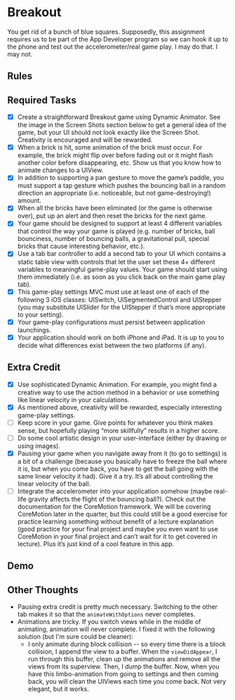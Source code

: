 # Breakout
You get rid of a bunch of blue squares.  Supposedly, this assignment requires us to be part of the App Developer program so we can hook it up to the phone and test out the accelerometer/real game play.  I may do that.  I may not.

## Rules

## Required Tasks
- [x] Create a straightforward Breakout game using Dynamic Animator. See the image in the Screen Shots section below to get a general idea of the game, but your UI should not look exactly like the Screen Shot. Creativity is encouraged and will be rewarded.
- [x] When a brick is hit, some animation of the brick must occur. For example, the brick might flip over before fading out or it might flash another color before disappearing, etc. Show us that you know how to animate changes to a UIView.
- [x] In addition to supporting a pan gesture to move the game’s paddle, you must support a tap gesture which pushes the bouncing ball in a random direction an appropriate (i.e. noticeable, but not game-destroying!) amount.
- [x] When all the bricks have been eliminated (or the game is otherwise over), put up an alert and then reset the bricks for the next game.
- [x] Your game should be designed to support at least 4 different variables that control the way your game is played (e.g. number of bricks, ball bounciness, number of bouncing balls, a gravitational pull, special bricks that cause interesting behavior, etc.).
- [x] Use a tab bar controller to add a second tab to your UI which contains a static table view with controls that let the user set these 4+ different variables to meaningful game-play values. Your game should start using them immediately (i.e. as soon as you click back on the main game play tab).
- [x] This game-play settings MVC must use at least one of each of the following 3 iOS classes: UISwitch, UISegmentedControl and UIStepper (you may substitute UISlider for the UIStepper if that’s more appropriate to your setting).
- [x] Your game-play configurations must persist between application launchings.
- [x] Your application should work on both iPhone and iPad. It is up to you to decide what
differences exist between the two platforms (if any). 

## Extra Credit
- [x] Use sophisticated Dynamic Animation. For example, you might find a creative way to use the action method in a behavior or use something like linear velocity in your calculations.
- [x] As mentioned above, creativity will be rewarded, especially interesting game-play settings.
- [ ] Keep score in your game. Give points for whatever you think makes sense, but hopefully playing “more skillfully” results in a higher score.
- [ ] Do some cool artistic design in your user-interface (either by drawing or using images).
- [x] Pausing your game when you navigate away from it (to go to settings) is a bit of a challenge (because you basically have to freeze the ball where it is, but when you come back, you have to get the ball going with the same linear velocity it had). Give it a try. It’s all about controlling the linear velocity of the ball.
- [ ] Integrate the accelerometer into your application somehow (maybe real-life gravity affects the flight of the bouncing ball?). Check out the documentation for the CoreMotion framework. We will be covering CoreMotion later in the quarter, but this could still be a good exercise for practice learning something without benefit of a lecture explanation (good practice for your final project and maybe you even want to use CoreMotion in your final project and can’t wait for it to get covered in lecture). Plus it’s just kind of a cool feature in this app.

## Demo

## Other Thoughts
  * Pausing extra credit is pretty much necessary.  Switching to the other tab makes it so that the `animateWithOptions` never completes.
  * Animations are tricky.  If you switch views while in the middle of animating, animation will never complete.  I fixed it with the following solution (but I'm sure could be cleaner):
    * I only animate during block collision -- so every time there is a block collision, I append the view to a buffer.  When the `viewDidAppear`, I run through this buffer, clean up the animations and remove all the views from its superview.  Then, I dump the buffer.  Now, when you have this limbo-animation from going to settings and then coming back, you will clean the UIViews each time you come back.  Not very elegant, but it works.
